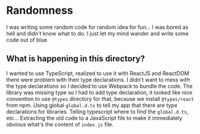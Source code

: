 # Randomness

I was writing some random code for random idea for fun... I was bored as hell and didn't know what to do. I just let my mind wander and write some code out of blue.

## What is happening in this directory?

I wanted to use TypeScript, realized to use it with ReactJS and ReactDOM there were problem with their type declarations. I didn't want to mess with the type declarations so I decided to use Webpack to bundle the code. The library was missing type so I had to add type declaration, it looked like nice convention to use `@types` directory for that, because we install `@types/react` from npm. Using global `global.d.ts` to tell my app that there are type declarations for libraries. Telling typescript where to find the `global.d.ts`, etc... Extracting the old code to a JavaScript file to make it immediately obvious what's the content of `index.js` file.
